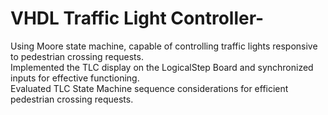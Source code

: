 # VHDL Traffic Light Controller-
Using Moore state machine, capable of controlling traffic lights responsive to pedestrian crossing requests.<br />
Implemented the TLC display on the LogicalStep Board and synchronized inputs for effective functioning.<br />
Evaluated TLC State Machine sequence considerations for efficient pedestrian crossing requests.<br />
